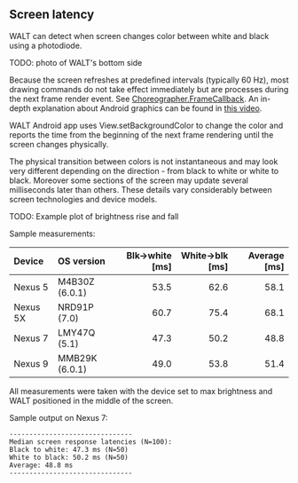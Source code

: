 ## Screen latency

WALT can detect when screen changes color between white and black using a photodiode.

TODO: photo of WALT's bottom side

Because the screen refreshes at predefined intervals (typically 60 Hz), most drawing commands do not take effect immediately but are processes during the next frame render event. See [Choreographer.FrameCallback](https://developer.android.com/reference/android/view/Choreographer.FrameCallback.html). An in-depth explanation about Android graphics can be found in [this video](https://www.youtube.com/watch?v=Q8m9sHdyXnE).

WALT Android app uses View.setBackgroundColor to change the color and reports the time from the beginning of the next frame rendering until the screen changes physically.

The physical transition between colors is not instantaneous and may look very different depending on the direction - from black to white or white to black. Moreover some sections of the screen may update several milliseconds later than others. These details vary considerably between screen technologies and  device models.

TODO: Example plot of brightness rise and fall

Sample measurements:

| Device       | OS version     | Blk->white [ms]| White->blk [ms]| Average [ms] |
| :---         | :---           |           ---: |           ---: |         ---: |
| Nexus 5      | M4B30Z (6.0.1) |           53.5 |           62.6 |         58.1 |
| Nexus 5X     | NRD91P (7.0)   |           60.7 |           75.4 |         68.1 |
| Nexus 7      | LMY47Q (5.1)   |           47.3 |           50.2 |         48.8 |
| Nexus 9      | MMB29K (6.0.1) |           49.0 |           53.8 |         51.4 |

All measurements were taken with the device set to max brightness and WALT positioned in the middle of the screen.

Sample output on Nexus 7:
```
-------------------------------
Median screen response latencies (N=100):
Black to white: 47.3 ms (N=50)
White to black: 50.2 ms (N=50)
Average: 48.8 ms
-------------------------------
```
